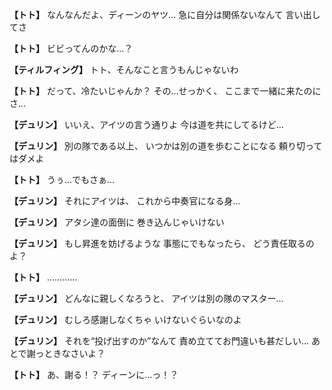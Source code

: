 
**【トト】**
なんなんだよ、ディーンのヤツ…
急に自分は関係ないなんて
言い出してさ

**【トト】**
ビビってんのかな…？

**【ティルフィング】**
トト、そんなこと言うもんじゃないわ

**【トト】**
だって、冷たいじゃんか？
その…せっかく、
ここまで一緒に来たのにさ…

**【デュリン】**
いいえ、アイツの言う通りよ
今は道を共にしてるけど…

**【デュリン】**
別の隊である以上、
いつかは別の道を歩むことになる
頼り切ってはダメよ

**【トト】**
うぅ…でもさぁ…

**【デュリン】**
それにアイツは、
これから中奏官になる身…

**【デュリン】**
アタシ達の面倒に
巻き込んじゃいけない

**【デュリン】**
もし昇進を妨げるような
事態にでもなったら、
どう責任取るのよ？

**【トト】**
…………

**【デュリン】**
どんなに親しくなろうと、
アイツは別の隊のマスター…

**【デュリン】**
むしろ感謝しなくちゃ
いけないぐらいなのよ

**【デュリン】**
それを“投げ出すのか”なんて
責め立ててお門違いも甚だしい…
あとで謝っときなさいよ？

**【トト】**
あ、謝る！？
ディーンに…っ！？

